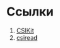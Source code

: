 # Ссылки
1. [CSIKit](https://github.com/Gi-z/CSIKit)
2. [csiread](https://github.com/citysu/csiread)